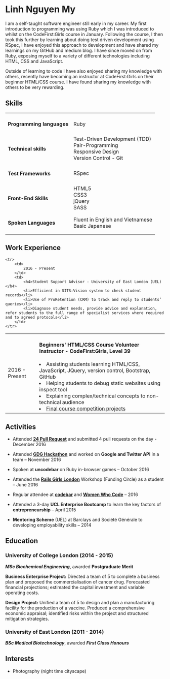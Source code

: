 # Linh Nguyen My

I am a self-taught software engineer still early in my career. My first introduction to programming was using Ruby which I was introduced to whilst on the CodeFirst:Girls course in January. Following the course, I then took this further by learning about doing test driven development using RSpec, I have enjoyed this approach to development and have shared my learnings on my GitHub and medium blog. I have since moved on from Ruby, exposing myself to a variety of different technologies including HTML, CSS and JavaScript.

Outside of learning to code I have also enjoyed sharing my knowledge with others, recently have becoming an instructor at CodeFirst:Girls on their beginner HTML/CSS course. I have found sharing my knowledge with others to be very rewarding.

## Skills

<table>
    <tr>
        <td>
            <h4>Programming languages</h4>
        </td>
        <td>
            Ruby
        </td>
    </tr>
    <tr>
        <td>
            <h4>Technical skills</h4>
        </td>
        <td>
            Test-Driven Development (TDD)
            <br>Pair-Programming
            <br>Responsive Design
            <br>Version Control - Git
        </td>
    </tr>
    <tr>
        <td>
            <h4>Test Frameworks</h4>
        </td>
        <td>
            RSpec
        </td>
    </tr>
    <tr>
        <td>
            <h4>Front-End Skills</h4>
        </td>
        <td>
            HTML5
            <br>CSS3
            <br>jQuery
            <br>SASS
        </td>
    </tr>
    <tr>
        <td>
            <h4>Spoken Languages</h4>
        </td>
        <td>
        Fluent in English and Vietnamese
        <br>Basic Japanese
        </td>
    </tr>
</table>

## Work Experience
<table>
    <tr>
        <td>
            2016 - Present
        </td>
        <td>
            <h4>Beginners' HTML/CSS Course Volunteer Instructor - CodeFirst:Girls, Level 39</h4>
            <li>Assisting students learning HTML/CSS, JavaScript, JQuery, version control, Bootstrap, GitHub</li>
            <li>Helping students to debug static websites using inspect tool</li>
            <li>Explaining complex/technical concepts to non-technical audience</li>
            <li><a href="www.codefirstgirls.org.uk/course-competition">Final course competition projects</a></li>
        </td>
    </tr>

    <tr>
        <td>
            2016 - Present
        </td>
        <td>
            <h4>Student Support Advisor - University of East London (UEL)</h4>
            <li>Efficient in SITS:Vision system to check student records</li>
            <li>Use of ProRetention (CRM) to track and reply to students’ queries</li>
            <li>Diagnose student needs, provide advice and explanation, refer students to the full range of specialist services where required and to agreed protocols</li>
        </td>
    </tr>
</table>

## Activities

* Attended [**24 Pull Request**](https://24pullrequests.com/) and submitted 4 pull requests on the day - December 2016

* Attended [**GDG Hackathon**](http://www.gdg-london.com/) and worked on **Google and Twitter API** in a team – November 2016

* Spoken at **uncodebar** on Ruby in-browser games – October 2016

* Attended the [**Rails Girls London**](railsgirls.london) Workshop (Funding Circle) as a student – June 2016

* Regular attendee at [**codebar**](codebar.io) and [**Women Who Code**](https://www.womenwhocode.com/) – 2016

* Attended a 3-day **UCL Enterprise Bootcamp** to learn the key factors of **entrepreneurship** – April 2015

* **Mentoring Scheme** (UEL) at Barclays and Société Générale to developing employability skills – 2014

## Education

### University of College London (2014 - 2015)
***MSc Biochemical Engineering***, awarded **Postgraduate Merit**

**Business Enterprise Project:**
Directed a team of 5 to complete a business plan and proposed the commercialisation of cancer drug. Forecasted financial projections; estimated the capital investment and variable operating costs.

**Design Project:**
Unified a team of 5 to design and plan a manufacturing facility for the production of a vaccine. Produced a comprehensive economic appraisal; identified risks within the project and structured mitigation strategies. 

### University of East London (2011 - 2014)
***BSc Medical Biotechnology***, awarded ***First Class Honours***

## Interests
* Photography (night time cityscape)
